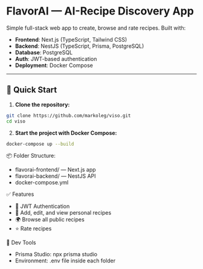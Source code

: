 # FlavorAI — AI-Recipe Discovery App

Simple full-stack web app to create, browse and rate recipes. Built with:

- **Frontend**: Next.js (TypeScript, Tailwind CSS)
- **Backend**: NestJS (TypeScript, Prisma, PostgreSQL)
- **Database**: PostgreSQL
- **Auth**: JWT-based authentication
- **Deployment**: Docker Compose

---

## 🚀 Quick Start

1. **Clone the repository:**

```bash
git clone https://github.com/markoleg/viso.git
cd viso
```
2. **Start the project with Docker Compose:**

```bash
docker-compose up --build
```
📦 Folder Structure:
- flavorai-frontend/ — Next.js app
- flavorai-backend/ — NestJS API
- docker-compose.yml

✅ Features
- 🔐 JWT Authentication
- 🧑 Add, edit, and view personal recipes
- 🌍 Browse all public recipes
- ⭐ Rate recipes

🧪 Dev Tools
- Prisma Studio: npx prisma studio
- Environment: .env file inside each folder
